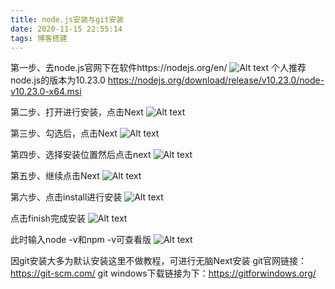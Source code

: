 ```yaml
---
title: node.js安装与git安装
date: 2020-11-15 22:55:14
tags: 博客搭建
---
```


第一步、去node.js官网下在软件https://nodejs.org/en/
![Alt text](https://pic4.zhimg.com/80/v2-c37ff96272f40b1810150804e427445b_720w.jpg)
个人推荐node.js的版本为10.23.0 https://nodejs.org/download/release/v10.23.0/node-v10.23.0-x64.msi
<!-- more -->
第二步、打开进行安装，点击Next
![Alt text](https://pic1.zhimg.com/80/v2-286ec61c94538a789e9a3b083f823238_720w.jpg)

第三步、勾选后，点击Next
![Alt text](https://pic1.zhimg.com/80/v2-286ec61c94538a789e9a3b083f823238_720w.jpg)

第四步、选择安装位置然后点击next
![Alt text](https://pic3.zhimg.com/80/v2-12ec3b507884366350246372d2044002_720w.jpg)

第五步、继续点击Next
![Alt text](https://pic2.zhimg.com/80/v2-a7f3b48034ce37394a4f5e0f3c2846b5_720w.jpg)

第六步、点击install进行安装
![Alt text](https://pic4.zhimg.com/80/v2-15015addc314f6a54afaf40d72959ae3_720w.jpg)

点击finish完成安装
![Alt text](https://pic4.zhimg.com/80/v2-9dea5d10e3885f256357590dbe9623c7_720w.jpg)

此时输入node -v和npm -v可查看版
![Alt text](https://pic3.zhimg.com/80/v2-27ae9ade5a86ff65f8fd4d00bfa0d0da_720w.jpg)

因git安装大多为默认安装这里不做教程，可进行无脑Next安装
git官网链接：https://git-scm.com/
git windows下载链接为下：https://gitforwindows.org/
